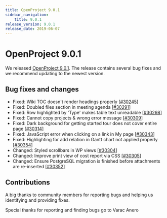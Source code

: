 ```yaml
---
title: OpenProject 9.0.1
sidebar_navigation:
    title: 9.0.1
release_version: 9.0.1
release_date: 2019-06-07
---
```


# OpenProject 9.0.1

We released [OpenProject 9.0.1](https://community.openproject.org/versions/1368).
The release contains several bug fixes and we recommend updating to the newest version.

## Bug fixes and changes

- Fixed: Wiki TOC doesn't render headings properly [[#30245](https://community.openproject.org/wp/30245)]
- Fixed: Doubled files section in meeting agenda [[#30291](https://community.openproject.org/wp/30291)]
- Fixed: Row highlighted by 'Type' makes table text unreadable [[#30298](https://community.openproject.org/wp/30298)]
- Fixed: Cannot copy projects & wrong error message [[#30309](https://community.openproject.org/wp/30309)]
- Fixed: Dark background for getting started tour does not cover entire page [[#30314](https://community.openproject.org/wp/30314)]
- Fixed: JavaScript error when clicking on a link in My page [[#30343](https://community.openproject.org/wp/30343)]
- Fixed: Highlighting for add relation in Gantt chart not applied properly [[#30354](https://community.openproject.org/wp/30354)]
- Changed: Styled scrollbars in WP views [[#30304](https://community.openproject.org/wp/30304)]
- Changed: Improve print view of cost report via CSS [[#30305](https://community.openproject.org/wp/30305)]
- Changed: Ensure PostgreSQL migration is finished before attachments are re-inserted [[#30352](https://community.openproject.org/wp/30352)]

## Contributions

A big thanks to community members for reporting bugs and helping us identifying and providing fixes.

Special thanks for reporting and finding bugs go to Varac Anero
